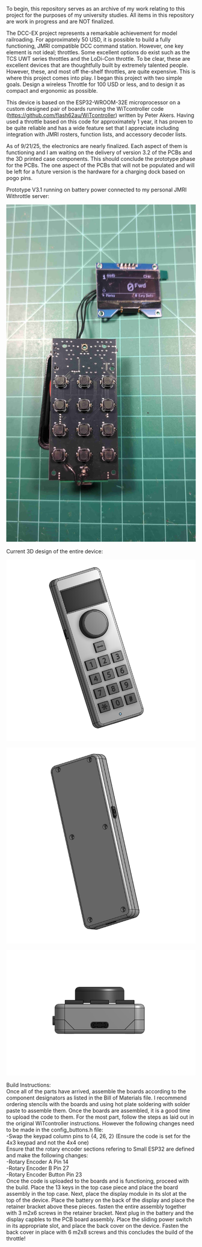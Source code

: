 To begin, this repository serves as an archive of my work relating to this project for the purposes of my university studies.  All items in this repository are work in progress and are NOT finalized.

The DCC-EX project represents a remarkable achievement for model railroading.  For approximately 50 USD, it is possible to build a fully functioning, JMRI compatible DCC command station.  However, one key element is not ideal; throttles.  Some excellent options do exist such as the TCS UWT series throttles and the LoDi-Con throttle.  To be clear, these are excellent devices that are thoughtfully built by extremely talented people.  However, these, and most off the-shelf throttles, are quite expensive.  This is where this project comes into play.  I began this project with two simple goals.  Design a wireless Throttle for 100 USD or less, and to design it as compact and ergonomic as possible.

This device is based on the ESP32-WROOM-32E microprocessor on a custom designed pair of boards running the WiTcontroller code (https://github.com/flash62au/WiTcontroller) written by Peter Akers.  Having used a throttle based on this code for approximately 1 year, it has proven to be quite reliable and has a wide feature set that I appreciate including integration with JMRI rosters, function lists, and accessory decoder lists.

As of 9/21/25, the electronics are nearly finalized.  Each aspect of them is functioning and I am waiting on the delivery of version 3.2 of the PCBs and the 3D printed case components.  This should conclude the prototype phase for the PCBs.  The one aspect of the PCBs that will not be populated and will be left for a future version is the hardware for a charging dock based on pogo pins.

Prototype V3.1 running on battery power connected to my personal JMRI Withrottle server:

![Error](https://github.com/LorcaSnep/Lorca-Throttle/blob/main/Images/Lorca%20Throttle%20V3.1.jpg)

Current 3D design of the entire device:

![Error](https://github.com/LorcaSnep/Lorca-Throttle/blob/main/Images/Lorca%20Throttle%20V3.2%20Front.PNG)

![Error](https://github.com/LorcaSnep/Lorca-Throttle/blob/main/Images/Lorca%20Throttle%20V3.2%20Back.PNG)

![Error](https://github.com/LorcaSnep/Lorca-Throttle/blob/main/Images/Lorca%20Throttle%20V3.2%20Bottom.PNG)

Build Instructions:<br>
Once all of the parts have arrived, assemble the boards according to the component designators as listed in the Bill of Materials file.  I recommend ordering stencils with the boards and using hot plate soldering with solder paste to assemble them. Once the boards are assembled, it is a good time to upload the code to them.  For the most part, follow the steps as laid out in the original WiTcontroller instructions.  However the following changes need to be made in the config_buttons.h file:<br>
-Swap the keypad column pins to {4, 26, 2} (Ensure the code is set for the 4x3 keypad and not the 4x4 one)<br>
Ensure that the rotary encoder sections refering to Small ESP32 are defined and make the following changes:<br>
-Rotary Encoder A Pin 14<br>
-Rotary Encoder B Pin 27<br>
-Rotary Encoder Button Pin 23<br>
Once the code is uploaded to the boards and is functioning, proceed with the build.  Place the 13 keys in the top case piece and place the board assembly in the top case. Next, place the display module in its slot at the top of the device. Place the battery on the back of the display and place the retainer bracket above these pieces.  fasten the entire assembly together with 3 m2x6 screws in the retainer bracket.  Next plug in the battery and the display capbles to the PCB board assembly.  Place the sliding power switch in its appropriate slot, and place the back cover on the device.  Fasten the back cover in place with 6 m2x8 screws and this concludes the build of the throttle!